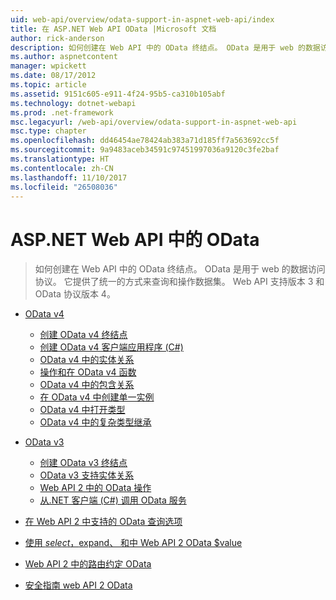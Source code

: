 ```yaml
---
uid: web-api/overview/odata-support-in-aspnet-web-api/index
title: 在 ASP.NET Web API OData |Microsoft 文档
author: rick-anderson
description: 如何创建在 Web API 中的 OData 终结点。 OData 是用于 web 的数据访问协议。 它提供了统一的方式来查询和操作数据集。 Web API s...
ms.author: aspnetcontent
manager: wpickett
ms.date: 08/17/2012
ms.topic: article
ms.assetid: 9151c605-e911-4f24-95b5-ca310b105abf
ms.technology: dotnet-webapi
ms.prod: .net-framework
msc.legacyurl: /web-api/overview/odata-support-in-aspnet-web-api
msc.type: chapter
ms.openlocfilehash: dd46454ae78424ab383a71d185ff7a563692cc5f
ms.sourcegitcommit: 9a9483aceb34591c97451997036a9120c3fe2baf
ms.translationtype: HT
ms.contentlocale: zh-CN
ms.lasthandoff: 11/10/2017
ms.locfileid: "26508036"
---
```

<a name="odata-in-aspnet-web-api"></a>ASP.NET Web API 中的 OData
====================
> 如何创建在 Web API 中的 OData 终结点。 OData 是用于 web 的数据访问协议。 它提供了统一的方式来查询和操作数据集。 Web API 支持版本 3 和 OData 协议版本 4。


- [OData v4](odata-v4/index.md)

    - [创建 OData v4 终结点](odata-v4/create-an-odata-v4-endpoint.md)
    - [创建 OData v4 客户端应用程序 (C#)](odata-v4/create-an-odata-v4-client-app.md)
    - [OData v4 中的实体关系](odata-v4/entity-relations-in-odata-v4.md)
    - [操作和在 OData v4 函数](odata-v4/odata-actions-and-functions.md)
    - [OData v4 中的包含关系](odata-v4/odata-containment-in-web-api-22.md)
    - [在 OData v4 中创建单一实例](odata-v4/using-a-singleton-in-an-odata-endpoint-in-web-api-22.md)
    - [OData v4 中打开类型](odata-v4/use-open-types-in-odata-v4.md)
    - [OData v4 中的复杂类型继承](odata-v4/complex-type-inheritance-in-odata-v4.md)
- [OData v3](odata-v3/index.md)

    - [创建 OData v3 终结点](odata-v3/creating-an-odata-endpoint.md)
    - [OData v3 支持实体关系](odata-v3/working-with-entity-relations.md)
    - [Web API 2 中的 OData 操作](odata-v3/odata-actions.md)
    - [从.NET 客户端 (C#) 调用 OData 服务](odata-v3/calling-an-odata-service-from-a-net-client.md)
- [在 Web API 2 中支持的 OData 查询选项](supporting-odata-query-options.md)
- [使用 $select，$expand、 和中 Web API 2 OData $value](using-select-expand-and-value.md)
- [Web API 2 中的路由约定 OData](odata-routing-conventions.md)
- [安全指南 web API 2 OData](odata-security-guidance.md)
